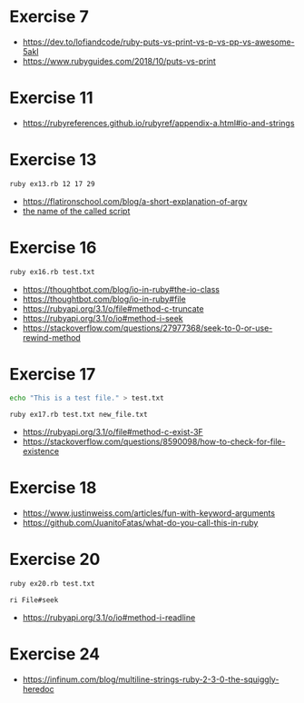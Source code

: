 # Exercise 7

- https://dev.to/lofiandcode/ruby-puts-vs-print-vs-p-vs-pp-vs-awesome-5akl
- https://www.rubyguides.com/2018/10/puts-vs-print

# Exercise 11

- https://rubyreferences.github.io/rubyref/appendix-a.html#io-and-strings

# Exercise 13

```bash
ruby ex13.rb 12 17 29
```

- https://flatironschool.com/blog/a-short-explanation-of-argv
- [the name of the called script](https://stackoverflow.com/a/4835877/18235104)

# Exercise 16

```bash
ruby ex16.rb test.txt
```

- https://thoughtbot.com/blog/io-in-ruby#the-io-class
- https://thoughtbot.com/blog/io-in-ruby#file
- https://rubyapi.org/3.1/o/file#method-c-truncate
- https://rubyapi.org/3.1/o/io#method-i-seek
- https://stackoverflow.com/questions/27977368/seek-to-0-or-use-rewind-method

# Exercise 17

```bash
echo "This is a test file." > test.txt
```

```bash
ruby ex17.rb test.txt new_file.txt
```

- https://rubyapi.org/3.1/o/file#method-c-exist-3F
- https://stackoverflow.com/questions/8590098/how-to-check-for-file-existence

# Exercise 18

- https://www.justinweiss.com/articles/fun-with-keyword-arguments
- https://github.com/JuanitoFatas/what-do-you-call-this-in-ruby

# Exercise 20

```bash
ruby ex20.rb test.txt
```

```bash
ri File#seek
```

- https://rubyapi.org/3.1/o/io#method-i-readline

# Exercise 24

- https://infinum.com/blog/multiline-strings-ruby-2-3-0-the-squiggly-heredoc
